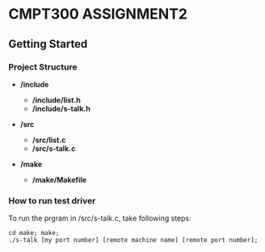 # CMPT300 ASSIGNMENT2

## Getting Started
### Project Structure
* **/include**
	* **/include/list.h**
    * **/include/s-talk.h**

* **/src**
	* **/src/list.c**
	* **/src/s-talk.c**

* **/make**
	* **/make/Makefile**

### How to run test driver
To run the prgram in /src/s-talk.c, take following steps:

```
cd make; make;
./s-talk [my port number] [remote machine name] [remote port number];
```
